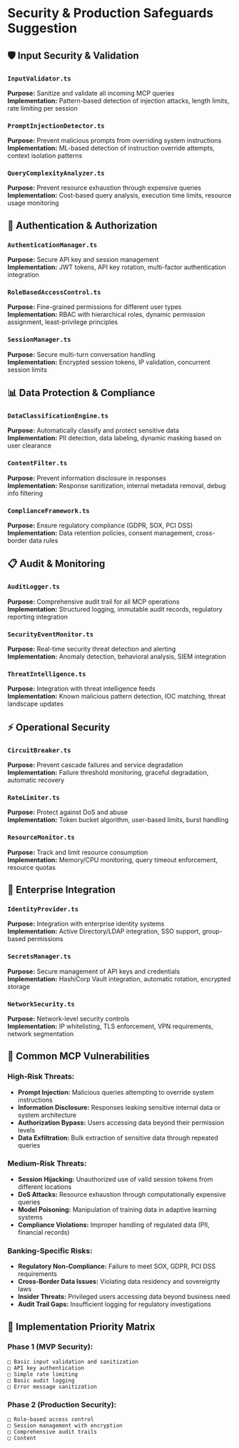 # Security & Production Safeguards Suggestion

## 🛡️ Input Security & Validation

### `InputValidator.ts`
**Purpose:** Sanitize and validate all incoming MCP queries  
**Implementation:** Pattern-based detection of injection attacks, length limits, rate limiting per session

### `PromptInjectionDetector.ts`
**Purpose:** Prevent malicious prompts from overriding system instructions  
**Implementation:** ML-based detection of instruction override attempts, context isolation patterns

### `QueryComplexityAnalyzer.ts`
**Purpose:** Prevent resource exhaustion through expensive queries  
**Implementation:** Cost-based query analysis, execution time limits, resource usage monitoring

## 🔐 Authentication & Authorization

### `AuthenticationManager.ts`
**Purpose:** Secure API key and session management  
**Implementation:** JWT tokens, API key rotation, multi-factor authentication integration

### `RoleBasedAccessControl.ts`
**Purpose:** Fine-grained permissions for different user types  
**Implementation:** RBAC with hierarchical roles, dynamic permission assignment, least-privilege principles

### `SessionManager.ts`
**Purpose:** Secure multi-turn conversation handling  
**Implementation:** Encrypted session tokens, IP validation, concurrent session limits

## 📊 Data Protection & Compliance

### `DataClassificationEngine.ts`
**Purpose:** Automatically classify and protect sensitive data  
**Implementation:** PII detection, data labeling, dynamic masking based on user clearance

### `ContentFilter.ts`
**Purpose:** Prevent information disclosure in responses  
**Implementation:** Response sanitization, internal metadata removal, debug info filtering

### `ComplianceFramework.ts`
**Purpose:** Ensure regulatory compliance (GDPR, SOX, PCI DSS)  
**Implementation:** Data retention policies, consent management, cross-border data rules

## 📋 Audit & Monitoring

### `AuditLogger.ts`
**Purpose:** Comprehensive audit trail for all MCP operations  
**Implementation:** Structured logging, immutable audit records, regulatory reporting integration

### `SecurityEventMonitor.ts`
**Purpose:** Real-time security threat detection and alerting  
**Implementation:** Anomaly detection, behavioral analysis, SIEM integration

### `ThreatIntelligence.ts`
**Purpose:** Integration with threat intelligence feeds  
**Implementation:** Known malicious pattern detection, IOC matching, threat landscape updates

## ⚡ Operational Security

### `CircuitBreaker.ts`
**Purpose:** Prevent cascade failures and service degradation  
**Implementation:** Failure threshold monitoring, graceful degradation, automatic recovery

### `RateLimiter.ts`
**Purpose:** Protect against DoS and abuse  
**Implementation:** Token bucket algorithm, user-based limits, burst handling

### `ResourceMonitor.ts`
**Purpose:** Track and limit resource consumption  
**Implementation:** Memory/CPU monitoring, query timeout enforcement, resource quotas

## 🏢 Enterprise Integration

### `IdentityProvider.ts`
**Purpose:** Integration with enterprise identity systems  
**Implementation:** Active Directory/LDAP integration, SSO support, group-based permissions

### `SecretsManager.ts`
**Purpose:** Secure management of API keys and credentials  
**Implementation:** HashiCorp Vault integration, automatic rotation, encrypted storage

### `NetworkSecurity.ts`
**Purpose:** Network-level security controls  
**Implementation:** IP whitelisting, TLS enforcement, VPN requirements, network segmentation

## 🚨 Common MCP Vulnerabilities

### High-Risk Threats:
- **Prompt Injection:** Malicious queries attempting to override system instructions
- **Information Disclosure:** Responses leaking sensitive internal data or system architecture  
- **Authorization Bypass:** Users accessing data beyond their permission levels
- **Data Exfiltration:** Bulk extraction of sensitive data through repeated queries

### Medium-Risk Threats:
- **Session Hijacking:** Unauthorized use of valid session tokens from different locations
- **DoS Attacks:** Resource exhaustion through computationally expensive queries
- **Model Poisoning:** Manipulation of training data in adaptive learning systems
- **Compliance Violations:** Improper handling of regulated data (PII, financial records)

### Banking-Specific Risks:
- **Regulatory Non-Compliance:** Failure to meet SOX, GDPR, PCI DSS requirements
- **Cross-Border Data Issues:** Violating data residency and sovereignty laws
- **Insider Threats:** Privileged users accessing data beyond business need
- **Audit Trail Gaps:** Insufficient logging for regulatory investigations

## 🎯 Implementation Priority Matrix

### **Phase 1 (MVP Security):**
```
□ Basic input validation and sanitization
□ API key authentication
□ Simple rate limiting  
□ Basic audit logging
□ Error message sanitization
```

### **Phase 2 (Production Security):**
```
□ Role-based access control
□ Session management with encryption
□ Comprehensive audit trails
□ Content